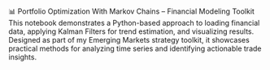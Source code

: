 📊 Portfolio Optimization With Markov Chains – Financial Modeling Toolkit
This notebook demonstrates a Python-based approach to loading financial data, applying Kalman Filters for trend estimation, and visualizing results. Designed as part of my Emerging Markets strategy toolkit, it showcases practical methods for analyzing time series and identifying actionable trade insights.
